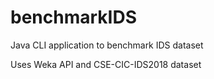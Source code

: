 # benchmarkIDS

Java CLI application to benchmark IDS dataset

Uses Weka API and CSE-CIC-IDS2018 dataset
